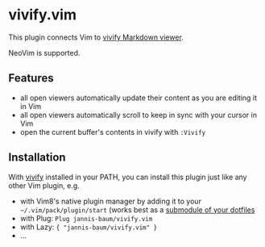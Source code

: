 # vivify.vim

This plugin connects Vim to [vivify Markdown
viewer](https://github.com/jannis-baum/vivify).

NeoVim is supported.

## Features

- all open viewers automatically update their content as you are editing it in Vim
- all open viewers automatically scroll to keep in sync with your cursor in Vim
- open the current buffer's contents in vivify with `:Vivify`

## Installation

With [vivify](https://github.com/jannis-baum/vivify) installed in your PATH, you
can install this plugin just like any other Vim plugin, e.g.

- with Vim8's native plugin manager by adding it to your
  `~/.vim/pack/plugin/start` (works best as a [submodule of your
  dotfiles](https://github.com/jannis-baum/dotfiles)
- with Plug: `Plug jannis-baum/vivify.vim`
- with Lazy: `{ "jannis-baum/vivify.vim" }`
- ...

